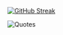 
[![GitHub Streak](https://github-readme-streak-stats.herokuapp.com/?user=rosleinrose&theme=dark)](https://git.io/streak-stats)


![Quotes](https://quotes-github-readme.vercel.app/api?type=horizontal&theme=dark)


